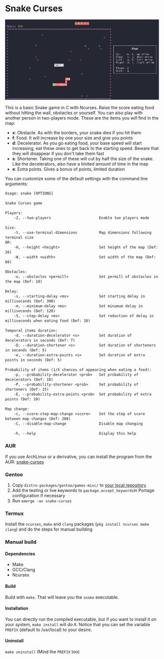 # Snake Curses

![Snake Curses](screenshot.png)

This is a basic Snake game in C with Ncurses. Raise the score eating food without hitting the wall, obstacles or yourself. You can also play with another person in two-players mode.
These are the items you will find in the map:

- **x**: Obstacle. As with the borders, your snake dies if you hit them
- **f**: Food. It will increase by one your size and give you points
- **d**: Decelerator. As you go eating food, your base speed will start increasing, eat these ones to get back to the starting speed. Beware that they will disappear if you don't take them fast
- **s**: Shortener. Taking one of these will cut by half the size of the snake. Like the decelerators, also have a limited amount of time in the map
- **e**: Extra points. Gives a bonus of points, limited duration

You can customize some of the default settings with the command line arguments:
```
Usage: snake [OPTIONS]

Snake Curses game

Players:
	-2, --two-players                      Enable two players mode

Size:
	-t, --use-terminal-dimensions          Map dimensions following terminal size
OR:
	-H, --height <height>                  Set height of the map (Def: 26)
	-W, --width <width>                    Set width of the map (Def: 66)

Obstacles:
	-o, --obstacles <permill>              Set permill of obstacles in the map (Def: 10)

Delay:
	-s, --starting-delay <ms>              Set starting delay in milliseconds (Def: 300)
	-m, --minimum-delay <ms>               Set minumum delay in milliseconds (Def: 120)
	-S, --step-delay <ms>                  Set reduction of delay in milliseconds when eating food (Def: 10)

Temporal items duration:
	-d, --duration-decelerator <s>         Set duration of decelerators in seconds (Def: 7)
	-D, --duration-shortener <s>           Set duration of shorteners in seconds (Def: 5)
	-e, --duration-extra-points <s>        Set duration of extra points in seconds (Def: 5)

Probability of items (1/X chances of appearing when eating a food):
	-p, --probability-decelerator <prob>   Set probability of decelerators (Def: 10)
	-P, --probability-shortener <prob>     Set probability of shorteners (Def: 15)
	-E, --probability-extra-points <prob>  Set probability of extra points (Def: 10)

Map change:
	-c, --score-step-map-change <score>    Set the step of score between map changes (Def: 200)
	-C, --disable-map-change               Disable map changing

	-h, --help                             Display this help
```

### AUR
If you use ArchLinux or a derivative, you can install the program from the AUR: [snake-curses](https://aur.archlinux.org/packages/snake-curses)

### Gentoo
1. Copy `distro-packages/gentoo/games-misc/` to [your local repository](https://wiki.gentoo.org/wiki/Handbook:AMD64/Portage/CustomTree#Defining_a_custom_repository)
2. Add the testing or live keywords to `package.accept_keywords`in Portage configuration if necessary
3. Run `emerge -av snake-curses`

### Termux
Install the `ncurses`, `make` and `clang` packages (`pkg install ncurses make clang`) and do the steps for manual building

### Manual build

#### Dependencies
- Make
- GCC/Clang
- Ncurses

#### Build
Build with `make`. That will leave you the `snake` executable.

#### Installation
You can directly run the compiled executable, but if you want to install it
on your system, `make install` will do it. Notice that you can set the
variable `PREFIX` (default to /usr/local) to your desire.

#### Uninstall
`make uninstall` (Mind the `PREFIX` too)
